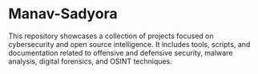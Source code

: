 # Manav-Sadyora
This repository showcases a collection of projects focused on cybersecurity and open source intelligence. It includes tools, scripts, and documentation related to offensive and defensive security, malware analysis, digital forensics, and OSINT techniques. 
